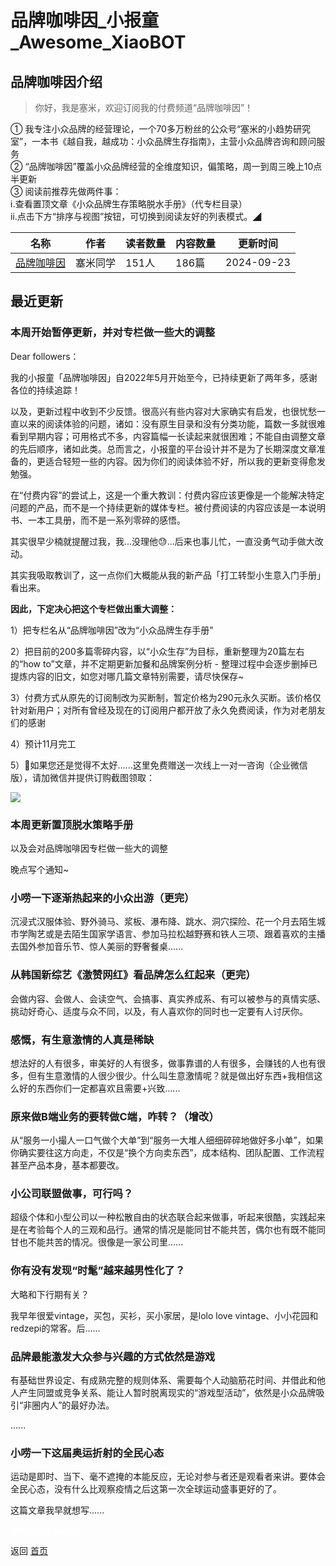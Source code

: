 # 品牌咖啡因_小报童_Awesome_XiaoBOT

## 品牌咖啡因介绍
> 你好，我是塞米，欢迎订阅我的付费频道“品牌咖啡因”！    
    
① 我专注小众品牌的经营理论，一个70多万粉丝的公众号“塞米的小趋势研究室”，一本书《越自我，越成功：小众品牌生存指南》，主营小众品牌咨询和顾问服务    
② “品牌咖啡因”覆盖小众品牌经营的全维度知识，偏策略，周一到周三晚上10点半更新    
③ 阅读前推荐先做两件事：    
ⅰ.查看置顶文章《小众品牌生存策略脱水手册》（代专栏目录）    
ⅱ.点击下方“排序与视图”按钮，可切换到阅读友好的列表模式。◢  
  


|名称|作者|读者数量|内容数量|更新时间|
|---|---|---|---|---|
|[品牌咖啡因](https://xiaobot.net/p/Brandaffeine?refer=9c3f1c95-a052-465a-9902-f6d75080262a)|塞米同学|151人|186篇|2024-09-23|

## 最近更新
### 本周开始暂停更新，并对专栏做一些大的调整

Dear followers：

我的小报童「品牌咖啡因」自2022年5月开始至今，已持续更新了两年多，感谢各位的持续追踪！

以及，更新过程中收到不少反馈。很高兴有些内容对大家确实有启发，也很忧愁一直以来的阅读体验的问题，诸如：没有原生目录和没有分类功能，篇数一多就很难看到早期内容；可用格式不多，内容篇幅一长读起来就很困难；不能自由调整文章的先后顺序，诸如此类。总而言之，小报童的平台设计并不是为了长期深度文章准备的，更适合轻短一些的内容。因为你们的阅读体验不好，所以我的更新变得愈发勉强。

在“付费内容”的尝试上，这是一个重大教训：付费内容应该更像是一个能解决特定问题的产品，而不是一个持续更新的媒体专栏。被付费阅读的内容应该是一本说明书、一本工具册，而不是一系列零碎的感悟。

其实很早少楠就提醒过我，我...没理他😓...后来也事儿忙，一直没勇气动手做大改动。

其实我吸取教训了，这一点你们大概能从我的新产品「打工转型小生意入门手册」看出来。

**因此，下定决心把这个专栏做出重大调整：**

1）把专栏名从“品牌咖啡因”改为“小众品牌生存手册”

2）把目前的200多篇零碎内容，以“小众生存”为目标，重新整理为20篇左右的“how to”文章，并不定期更新加餐和品牌案例分析 -
整理过程中会逐步删掉已提炼内容的旧文，如您对哪几篇文章特别需要，请尽快保存~

3）付费方式从原先的订阅制改为买断制，暂定价格为290元永久买断。该价格仅针对新用户；对所有曾经及现在的订阅用户都开放了永久免费阅读，作为对老朋友们的感谢

4）预计11月完工

5）🥲如果您还是觉得不太好......这里免费赠送一次线上一对一咨询（企业微信版），请加微信并提供订购截图领取：

![](https://static.xiaobot.net/file/2024-09-23/36572/7ee5ea916aba6c496574908f5c7623e3.png)

### 本周更新置顶脱水策略手册

以及会对品牌咖啡因专栏做一些大的调整

晚点写个通知~

### 小唠一下逐渐热起来的小众出游（更完）

沉浸式汉服体验、野外骑马、浆板、瀑布降、跳水、洞穴探险、花一个月去陌生城市学陶艺或是去陌生国家学语言、参加马拉松越野赛和铁人三项、跟着喜欢的主播去国外参加音乐节、惊人美丽的野奢餐桌......

### 从韩国新综艺《激赞网红》看品牌怎么红起来（更完）

会做内容、会做人、会读空气、会搞事、真实养成系、有可以被参与的真情实感、挑动好奇心、适度与众不同，以及，有人喜欢你的同时也一定要有人讨厌你。

### 感慨，有生意激情的人真是稀缺

想法好的人有很多，审美好的人有很多，做事靠谱的人有很多，会赚钱的人也有很多，但有生意激情的人很少很少。什么叫生意激情呢？就是做出好东西+我相信这么好的东西你们一定都喜欢且需要+兴致......

### 原来做B端业务的要转做C端，咋转？（增改）

从“服务一小撮人一口气做个大单”到“服务一大堆人细细碎碎地做好多小单”，如果你确实要往这方向走，不仅是“换个方向卖东西”，成本结构、团队配置、工作流程甚至产品本身，基本都要改。

### 小公司联盟做事，可行吗？

超级个体和小型公司以一种松散自由的状态联合起来做事，听起来很酷，实践起来是在考验每个人的三观和品行。通常的情况是能同甘不能共苦，偶尔也有既不能同甘也不能共苦的情况。很像是一家公司里......

### 你有没有发现“时髦”越来越男性化了？

大略和下行期有关？

我早年很爱vintage，买包，买衫，买小家居，是lolo love vintage、小小花园和redzepi的常客。后......

### 品牌最能激发大众参与兴趣的方式依然是游戏

有基础世界设定、有成熟完整的规则体系、需要每个人动脑筋花时间、并借此和他人产生同盟或竞争关系、能让人暂时脱离现实的“游戏型活动”，依然是小众品牌吸引“非圈内人”的最好办法。

......

### 小唠一下这届奥运折射的全民心态

运动是即时、当下、毫不遮掩的本能反应，无论对参与者还是观看者来讲。要体会全民心态，没有什么比观察疫情之后这第一次全球运动盛事更好的了。

这篇文章我早就想写......


<a href="https://github.com/Reno9527/awesome-xiaobot" style="color: white; text-decoration: none;">awesome-xiaobot</a>

返回 [首页](../README.md)
